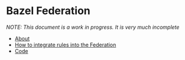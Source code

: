 # Bazel Federation

*NOTE: This document is a work in progress.  It is very much incomplete*

-  [About](about.md)
-  [How to integrate rules into the Federation](how_to_integrate.md)
-  [Code](https://github.com/bazelbuild/bazel-federation)
